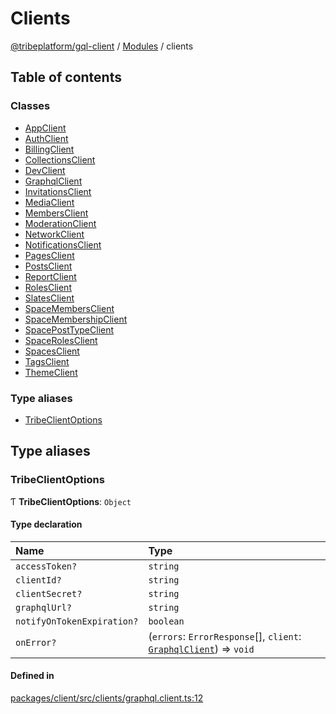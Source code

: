 # Clients

[@tribeplatform/gql-client](../getting-started) / [Modules](../index) / clients

## Table of contents

### Classes

- [AppClient](../classes/AppClient)
- [AuthClient](../classes/AuthClient)
- [BillingClient](../classes/BillingClient)
- [CollectionsClient](../classes/CollectionsClient)
- [DevClient](../classes/DevClient)
- [GraphqlClient](../classes/GraphqlClient)
- [InvitationsClient](../classes/InvitationsClient)
- [MediaClient](../classes/MediaClient)
- [MembersClient](../classes/MembersClient)
- [ModerationClient](../classes/ModerationClient)
- [NetworkClient](../classes/NetworkClient)
- [NotificationsClient](../classes/NotificationsClient)
- [PagesClient](../classes/PagesClient)
- [PostsClient](../classes/PostsClient)
- [ReportClient](../classes/ReportClient)
- [RolesClient](../classes/RolesClient)
- [SlatesClient](../classes/SlatesClient)
- [SpaceMembersClient](../classes/SpaceMembersClient)
- [SpaceMembershipClient](../classes/SpaceMembershipClient)
- [SpacePostTypeClient](../classes/SpacePostTypeClient)
- [SpaceRolesClient](../classes/SpaceRolesClient)
- [SpacesClient](../classes/SpacesClient)
- [TagsClient](../classes/TagsClient)
- [ThemeClient](../classes/ThemeClient)

### Type aliases

- [TribeClientOptions](clients#tribeclientoptions)

## Type aliases

### TribeClientOptions

Ƭ **TribeClientOptions**: `Object`

#### Type declaration

| Name | Type |
| :------ | :------ |
| `accessToken?` | `string` |
| `clientId?` | `string` |
| `clientSecret?` | `string` |
| `graphqlUrl?` | `string` |
| `notifyOnTokenExpiration?` | `boolean` |
| `onError?` | (`errors`: `ErrorResponse`[], `client`: [`GraphqlClient`](../classes/GraphqlClient)) => `void` |

#### Defined in

[packages/client/src/clients/graphql.client.ts:12](https://gitlab.com/tribeplatform/tribe-neo/-/blob/master/packages/client/src/clients/graphql.client.ts#L12)

